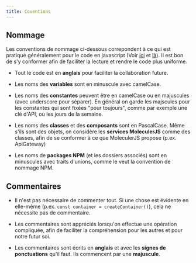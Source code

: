 ```yaml
---
title: Coventions
---
```


## Nommage

Les conventions de nommage ci-dessous correpondent à ce qui est pratiqué généralement pour le code en javascript (Voir [ici](https://www.robinwieruch.de/javascript-naming-conventions) et [là](https://www.freecodecamp.org/news/javascript-naming-conventions-dos-and-don-ts-99c0e2fdd78a/)). Il est bon de s'y conformer afin de faciliter la lecture et rendre le code plus uniforme.

- Tout le code est en **anglais** pour faciliter la collaboration future.

- Les noms des **variables** sont en minuscule avec camelCase.

- Les noms des **constantes** peuvent être en camelCase ou en majuscules (avec underscore pour séparer). En général on garde les majscules pour les constantes qui sont fixées "pour toujours", comme par exemple une clé d'API, ou les jours de la semaine.

- Les noms des **classes** et des **composants** sont en PascalCase. Même s'ils sont des objets, on considère les **services MoleculerJS** comme des classes, afin de se conformer à ce que MoleculerJS propose (p.ex. ApiGateway)

- Les noms de **packages NPM** (et les dossiers associés) sont en minuscules avec traits d'unions, comme le veut la convention de nommage NPM.

## Commentaires

- Il n'est pas nécessaire de commenter tout. Si une chose est évidente en elle-même (p.ex. `const container = createContainer()`), cela ne nécessite pas de commentaire.

- Les commentaires sont appréciés lorsqu'on effectue une opération compliquée, afin de faciliter la compréhension pour les autres et pour notre futur soi.

- Les commentaires sont écrits en **anglais** et avec les **signes de ponctuations** qu'il faut. Ils commencent par une **majuscule**.
